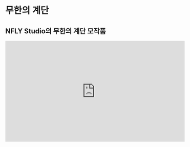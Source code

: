 # 무한의 계단
NFLY Studio의 무한의 계단 모작품
---

<iframe width="560" height="315" src="https://youtu.be/PUCoWKOXHfI" frameborder="0" allowfullscreen></iframe>

